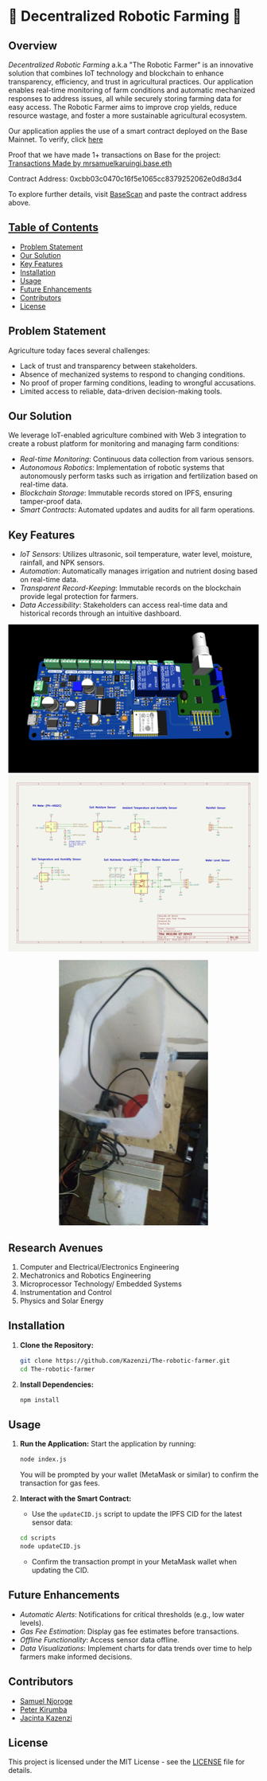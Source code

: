 # 🚜 Decentralized Robotic Farming 🤖

## Overview

*Decentralized Robotic Farming* a.k.a "The Robotic Farmer" is an innovative solution that combines IoT technology and blockchain to enhance transparency, efficiency, and trust in agricultural practices. Our application enables real-time monitoring of farm conditions and automatic mechanized responses to address issues, all while securely storing farming data for easy access. The Robotic Farmer aims to improve crop yields, reduce resource wastage, and foster a more sustainable agricultural ecosystem.

Our application applies the use of a smart contract deployed on the Base Mainnet. To verify, click [here](https://basescan.org/tx/0xa0cec8370d50e3738e3875305d2406a3c49cf04a951348cc5778b26b3b8fc69f) 

Proof that we have made 1+ transactions on Base for the project: [Transactions Made by mrsamuelkaruingi.base.eth](https://basescan.org/address/0xe854a712AE100D1089e1490179Ea1C1F786b56cc)

Contract Address: 0xcbb03c0470c16f5e1065cc8379252062e0d8d3d4

To explore further details, visit [BaseScan](https://basescan.org/) and paste the contract address above.

## <u>Table of Contents</u>
- [Problem Statement](#problem-statement)
- [Our Solution](#our-solution)
- [Key Features](#key-features)
- [Installation](#installation)
- [Usage](#usage)
- [Future Enhancements](#future-enhancements)
- [Contributors](#contributors)
- [License](#license)

## Problem Statement

Agriculture today faces several challenges:
- Lack of trust and transparency between stakeholders.
- Absence of mechanized systems to respond to changing conditions.
- No proof of proper farming conditions, leading to wrongful accusations.
- Limited access to reliable, data-driven decision-making tools.

## Our Solution

We leverage IoT-enabled agriculture combined with Web 3 integration to create a robust platform for monitoring and managing farm conditions:
- *Real-time Monitoring*: Continuous data collection from various sensors.
- *Autonomous Robotics*: Implementation of robotic systems that autonomously perform tasks such as irrigation and fertilization based on real-time data.
- *Blockchain Storage*: Immutable records stored on IPFS, ensuring tamper-proof data.
- *Smart Contracts*: Automated updates and audits for all farm operations.

## Key Features

- *IoT Sensors*: Utilizes ultrasonic, soil temperature, water level, moisture, rainfall, and NPK sensors.
- *Automation*: Automatically manages irrigation and nutrient dosing based on real-time data.
- *Transparent Record-Keeping*: Immutable records on the blockchain provide legal protection for farmers.
- *Data Accessibility*: Stakeholders can access real-time data and historical records through an intuitive dashboard.
  
![Alt text](https://github.com/Kazenzi/The-robotic-farmer/blob/master/mkulima_hardware_top.png)
![Alt text](https://github.com/Kazenzi/The-robotic-farmer/blob/master/mkulima_hardware_page-0005.jpg)
<div align="center">
    <img src="https://github.com/Kazenzi/The-robotic-farmer/blob/master/raw.jpeg" alt="Description" width="300">
</div>

## Research Avenues
1. Computer and Electrical/Electronics Engineering
2. Mechatronics and Robotics Engineering
3. Microprocessor Technology/ Embedded Systems 
4. Instrumentation and Control
5. Physics and Solar Energy

## Installation

1. **Clone the Repository:**
   ```bash
   git clone https://github.com/Kazenzi/The-robotic-farmer.git
   cd The-robotic-farmer
   ```

2. **Install Dependencies:**
   ```bash
   npm install
   ```

## Usage

1. **Run the Application:** Start the application by running:
   ```bash
   node index.js
   ```
   You will be prompted by your wallet (MetaMask or similar) to confirm the transaction for gas fees.

2. **Interact with the Smart Contract:**
   - Use the `updateCID.js` script to update the IPFS CID for the latest sensor data:
   ```bash
   cd scripts
   node updateCID.js
   ```
   - Confirm the transaction prompt in your MetaMask wallet when updating the CID.

## Future Enhancements

- *Automatic Alerts*: Notifications for critical thresholds (e.g., low water levels).
- *Gas Fee Estimation*: Display gas fee estimates before transactions.
- *Offline Functionality*: Access sensor data offline.
- *Data Visualizations*: Implement charts for data trends over time to help farmers make informed decisions.

## Contributors

- [Samuel Njoroge](https://github.com/sammmmlikescoding)
- [Peter Kirumba](https://github.com/kirushpeter)
- [Jacinta Kazenzi](https://github.com/Kazenzi)

## License

This project is licensed under the MIT License - see the [LICENSE](LICENSE) file for details.
